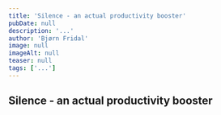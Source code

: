 ```yaml
---
title: 'Silence - an actual productivity booster'
pubDate: null
description: '...'
author: 'Bjørn Fridal'
image: null
imageAlt: null
teaser: null
tags: ['...']
---
```


## Silence - an actual productivity booster
